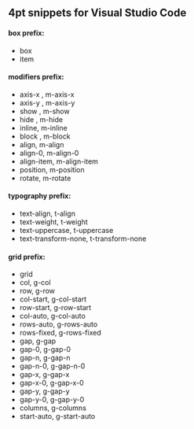 ## 4pt snippets for Visual Studio Code

#### box prefix:
* box
* item

#### modifiers prefix:
* axis-x , m-axis-x 
* axis-y , m-axis-y 
* show , m-show 
* hide , m-hide 
* inline, m-inline
* block , m-block 
* align, m-align
* align-0, m-align-0
* align-item, m-align-item
* position, m-position
* rotate, m-rotate

#### typography prefix:
* text-align, t-align
* text-weight, t-weight
* text-uppercase, t-uppercase
* text-transform-none, t-transform-none

#### grid prefix:
* grid 
* col, g-col
* row, g-row
* col-start, g-col-start
* row-start, g-row-start
* col-auto, g-col-auto
* rows-auto, g-rows-auto
* rows-fixed, g-rows-fixed
* gap, g-gap
* gap-0, g-gap-0
* gap-n, g-gap-n
* gap-n-0, g-gap-n-0
* gap-x, g-gap-x
* gap-x-0, g-gap-x-0
* gap-y, g-gap-y
* gap-y-0, g-gap-y-0
* columns, g-columns
* start-auto, g-start-auto